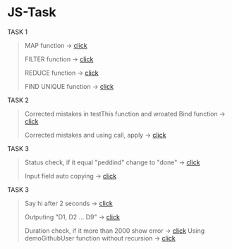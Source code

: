 # JS-Task

TASK 1
> MAP function -> [click](https://jsbin.com/gizetebopa/1/edit?js,console)
>
> FILTER function -> [click](https://jsbin.com/layabanoxu/1/edit?js,console)
>
> REDUCE function -> [click](https://jsbin.com/wixotogasa/4/edit?js,console)
>
> FIND UNIQUE function -> [click](https://jsbin.com/votokuguwe/1/edit?js,console)

TASK 2
>
> Corrected mistakes in testThis function and wroated Bind function -> [click](https://jsbin.com/huviqosata/1/edit?js,console)
>
>Corrected mistakes and using call, apply -> [click](https://jsbin.com/bodogulazo/1/edit?js,console)

TASK 3
> Status check, if it equal "peddind" change to "done" -> [click](https://jsbin.com/casuhecula/1/edit?html,js,console,output)
>
> Input field auto copying -> [click](https://jsbin.com/casuhecula/3/edit?html,js,output)

TASK 3
> Say hi after 2 seconds -> [click](https://jsbin.com/casuhecula/edit?html,js,console)
>
> Outputing "D1, D2 ... D9" -> [click](https://jsbin.com/casuhecula/5/edit?html,js,console)
>
> Duration check, if it more than 2000 show error -> [click](https://jsbin.com/casuhecula/6/edit?html,js,console)
> Using demoGithubUser function without recursion -> [click](https://jsbin.com/casuhecula/edit?html,js,console)
